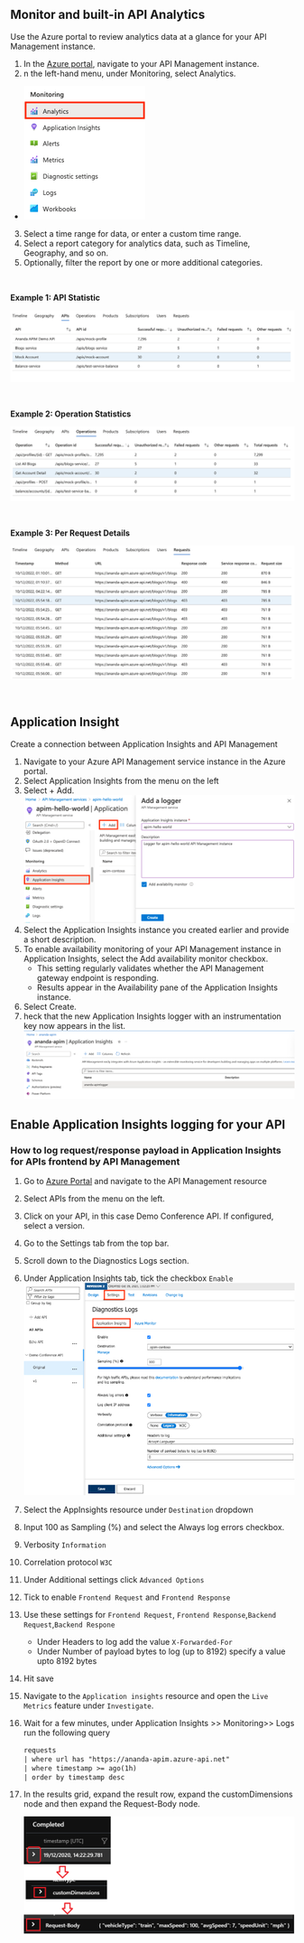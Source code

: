 ## Monitor and built-in API Analytics
Use the Azure portal to review analytics data at a glance for your API Management instance.
1. In the [Azure portal](https://portal.azure.com/), navigate to your API Management instance.
2. n the left-hand menu, under Monitoring, select Analytics.
 
* ![Analytics](./assets/monitoring-menu-analytics.png)

3. Select a time range for data, or enter a custom time range.
4. Select a report category for analytics data, such as Timeline, Geography, and so on.
5. Optionally, filter the report by one or more additional categories.

<br/>

**Example 1: API Statistic**

![API Statistic](./assets/ananda-apim-analytic-stats-01.png)

<br/>

**Example 2: Operation Statistics**

![Operation Statistics](./assets/ananda-apim-analytic-stats-02.png)

</br>

**Example 3: Per Request Details**

![Requests](./assets/ananda-apim-analytic-stats-03.png)

<br/>

## Application Insight
Create a connection between Application Insights and API Management
1. Navigate to your Azure API Management service instance in the Azure portal.
2. Select Application Insights from the menu on the left
3. Select + Add.
![Appication Insignt](./assets/apim-app-insights-logger-1.png)
4. Select the Application Insights instance you created earlier and provide a short description.
5. To enable availability monitoring of your API Management instance in Application Insights, select the Add availability monitor checkbox.
    * This setting regularly validates whether the API Management gateway endpoint is responding.
    * Results appear in the Availability pane of the Application Insights instance.
6. Select Create.
7. heck that the new Application Insights logger with an instrumentation key now appears in the list.
![APIM Application Insight](./assets/apim-app-insignt-logger-2.png)

## Enable Application Insights logging for your API
### How to log request/response payload in Application Insights for APIs frontend by API Management
1. Go to [Azure Portal](https://portal.azure.com/) and navigate to the API Management resource
2. Select APIs from the menu on the left.
3. Click on your API, in this case Demo Conference API. If configured, select a version.
4. Go to the Settings tab from the top bar.
5. Scroll down to the Diagnostics Logs section.
6. Under Application Insights tab, tick the checkbox `Enable`
![APIM Application Insight](./assets/apim-app-insights-api-3.png)
7. Select the AppInsights resource under `Destination` dropdown
8. Input 100 as Sampling (%) and select the Always log errors checkbox.
9. Verbosity `Information`
10. Correlation protocol `W3C`
11. Under Additional settings click `Advanced Options`
12. Tick to enable `Frontend Request` and `Frontend Response`
13. Use these settings for `Frontend Request`, `Frontend Response`,`Backend Request`,`Backend Respone`
    * Under Headers to log add the value `X-Forwarded-For`
    * Under Number of payload bytes to log (up to 8192) specify a value upto 8192 bytes
14. Hit save
15. Navigate to the `Application insights` resource and open the `Live Metrics` feature under `Investigate`.
16. Wait for a few minutes, under Application Insights >> Monitoring>> Logs run the following query
    ```text
    requests 
    | where url has "https://ananda-apim.azure-api.net"
    | where timestamp >= ago(1h)
    | order by timestamp desc

    ```
17. In the results grid, expand the result row, expand the customDimensions node and then expand the Request-Body node.
    
    ![Request Table](./assets/requesttable-payload.png)    
